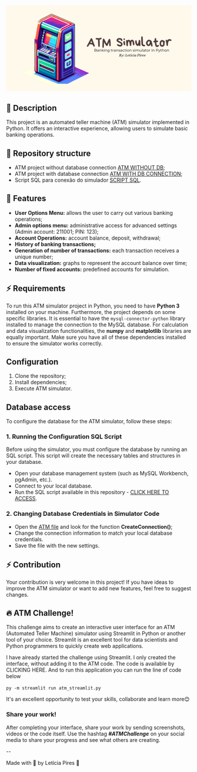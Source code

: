 <p align="center">
  <img src="https://github.com/letpires/ATM/blob/main/atm_image.png" >
</p>

## 🏦 Description
This project is an automated teller machine (ATM) simulator implemented in Python. It offers an interactive experience, allowing users to simulate basic banking operations.

## 📄 Repository structure

- ATM project without database connection [ATM WITHOUT DB](https://github.com/letpires/ATM/blob/main/atm_bank_%7BNO_db_%20connection%7D.py);
- ATM project with database connection [ATM WITH DB CONNECTION](https://github.com/letpires/ATM/blob/main/atm_bank_%7Bdb_%20connection%7D.py);
- Script SQL para conexão do simulador [SCRIPT SQL](https://github.com/letpires/ATM/blob/main/script_sql.sql).

## 🚀 Features

- **User Options Menu:** allows the user to carry out various banking operations;
- **Admin options menu:** administrative access for advanced settings (Admin account: 211001; PIN: 123);
- **Account Operations:** account balance, deposit, withdrawal;
- **History of banking transactions;**
- **Generation of number of transactions:** each transaction receives a unique number;
- **Data visualization:** graphs to represent the account balance over time;
- **Number of fixed accounts:** predefined accounts for simulation.

  
## ⚡️ Requirements

To run this ATM simulator project in Python, you need to have **Python 3** installed on your machine. Furthermore, the project depends on some specific libraries. It is essential to have the `mysql-connector-python` library installed to manage the connection to the MySQL database. For calculation and data visualization functionalities, the **numpy** and **matplotlib** libraries are equally important. Make sure you have all of these dependencies installed to ensure the simulator works correctly.

## Configuration

1. Clone the repository;
2. Install dependencies;
3. Execute ATM simulator.

## Database access

To configure the database for the ATM simulator, follow these steps:

### 1. Running the Configuration SQL Script

Before using the simulator, you must configure the database by running an SQL script. This script will create the necessary tables and structures in your database.

- Open your database management system (such as MySQL Workbench, pgAdmin, etc.).
- Connect to your local database.
- Run the SQL script available in this repository - [CLICK HERE TO ACCESS](https://github.com/letpires/ATM/blob/main/script_sql.sql).

### 2. Changing Database Credentials in Simulator Code

- Open the [ATM file](https://github.com/letpires/ATM/blob/main/atm_bank_%7Bdb_%20connection%7D.py) and look for the function **CreateConnection()**;
- Change the connection information to match your local database credentials.
- Save the file with the new settings.

## ⚡ Contribution

Your contribution is very welcome in this project! If you have ideas to improve the ATM simulator or want to add new features, feel free to suggest changes.

## 🔥 ATM Challenge!

This challenge aims to create an interactive user interface for an ATM (Automated Teller Machine) simulator using Streamlit in Python or another tool of your choice. Streamlit is an excellent tool for data scientists and Python programmers to quickly create web applications.

I have already started the challenge using Streamlit. I only created the interface, without adding it to the ATM code. The code is available by CLICKING HERE. And to run this application you can run the line of code below

```py -m streamlit run atm_streamlit.py```

It's an excellent opportunity to test your skills, collaborate and learn more😊

### Share your work!

After completing your interface, share your work by sending screenshots, videos or the code itself. Use the hashtag ***#ATMChallenge*** on your social media to share your progress and see what others are creating.

-- 

Made with 💜 by Letícia Pires :wave: 
